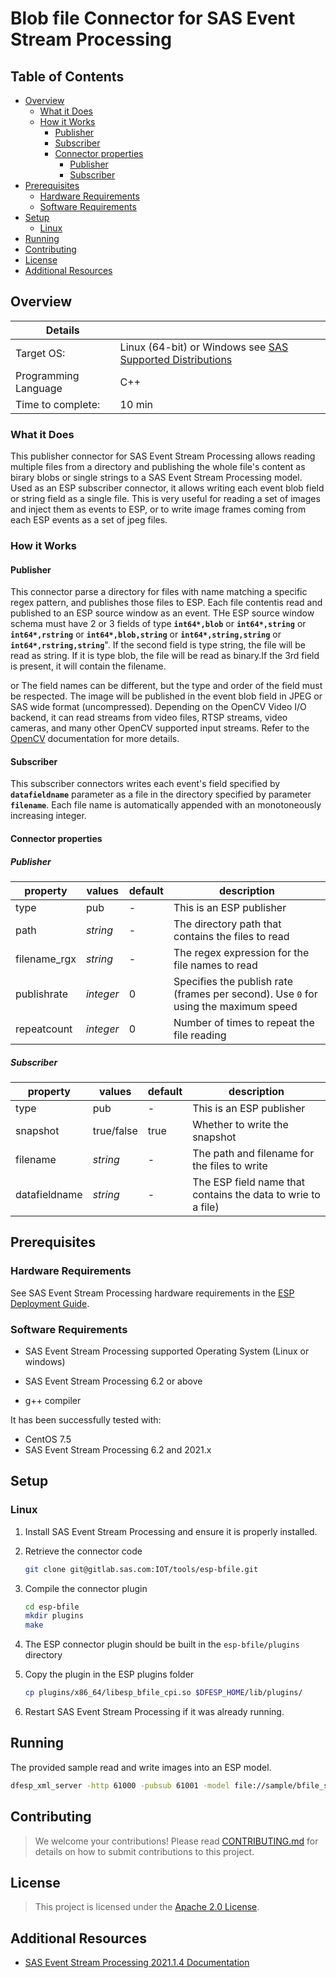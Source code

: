 # Blob file Connector for SAS Event Stream Processing

## Table of Contents

* [Overview](#overview)
	* [What it Does](#what-it-does)
	* [How it Works](#how-it-works)
		* [Publisher](#publisher)
		* [Subscriber](#subscriber)
		* [Connector properties](#connector-properties)
			* [Publisher](#publisher)
			* [Subscriber](#subscriber)
* [Prerequisites](#prerequisites)
	* [Hardware Requirements](#hardware-requirements)
	* [Software Requirements](#software-requirements)
* [Setup](#setup)
	* [Linux](#linux)
* [Running](#running)
* [Contributing](#contributing)
* [License](#license)
* [Additional Resources](#additional-resources)


## Overview


| Details            |                 |
|-----------------------|------------------|
| Target OS:            |  Linux (64-bit) or Windows see [SAS Supported Distributions](https://support.sas.com/en/documentation/third-party-software-reference/viya/34/support-for-operating-systems.html#windows)     |
| Programming Language  |  C++ |
| Time to complete:     |  10 min      |

### What it Does

  This publisher connector for SAS Event Stream Processing allows reading multiple files from a directory and publishing the whole file's content as birary blobs or single strings to a SAS Event Stream Processing model. 
  Used as an ESP subscriber connector, it allows writing each event blob field or string field as a single file. 
  This is very useful for reading a set of images and inject them as events to ESP, or to write image frames coming from each ESP events as a set of jpeg files. 

### How it Works

#### Publisher 
This connector parse a directory for files with name matching a specific regex pattern, and publishes those files to ESP. Each file contentis read and published to an ESP source window as an event. THe ESP source window schema must have 2 or 3 fields of type **`int64*,blob`** or **`int64*,string`** or **`int64*,rstring`** or **`int64*,blob,string`** or **`int64*,string,string`** or **`int64*,rstring,string`**". If the second field is type string, the file will be read as string. If it is type blob, the file will be read as binary.If the 3rd field is present, it will contain the filename. 

 or  The field names can be different, but the type and order of the field must be respected. The image will be published in the event blob field in JPEG or SAS wide format (uncompressed). Depending on the OpenCV Video I/O backend, it can read streams from video files, RTSP streams, video cameras, and many other OpenCV supported input streams. Refer to the [OpenCV](https://opencv.org) documentation for more details.

#### Subscriber
This subscriber connectors writes each event's field specified by **`datafieldname`** parameter as a file in the directory specified by parameter **`filename`**. Each file name is automatically appended with an monotoneously increasing integer. 

#### Connector properties

##### Publisher 
| property | values | default | description |
|----------|--------|--------|-------------|
| type | pub | - | This is an ESP publisher|
| path | *string*|-| The directory path that contains the files to read|
| filename_rgx |*string*|-|The regex expression for the file names to read|
| publishrate |*integer*|0| Specifies the publish rate (frames per second). Use `0` for using the maximum speed|
| repeatcount |*integer*|0| Number of times to repeat the file reading|

##### Subscriber 
| property | values | default | description |
|----------|--------|--------|-------------|
| type | pub | - | This is an ESP publisher|
| snapshot | true/false | true | Whether to write the snapshot|
| filename |*string*|-|The path and filename for the files to write|
| datafieldname | *string* | -| The ESP field name that contains the data to wrie to a file)|

## Prerequisites

### Hardware Requirements

See SAS Event Stream Processing  hardware requirements in the [ESP Deployment Guide](http://support.sas.com/documentation/onlinedoc/esp/index.html).

### Software Requirements

* SAS Event Stream Processing supported Operating System (Linux or windows)
* SAS Event Stream Processing 6.2 or above

* g++ compiler
  
It has been successfully tested with:

* CentOS 7.5
* SAS Event Stream Processing 6.2 and 2021.x

## Setup

### Linux

1. Install SAS Event Stream Processing and ensure it is properly installed.
2. Retrieve the connector code

    ```sh
    git clone git@gitlab.sas.com:IOT/tools/esp-bfile.git
    ```

5. Compile the connector plugin

   ```sh
   cd esp-bfile
   mkdir plugins
   make
   ```

6. The ESP connector plugin should be built in the `esp-bfile/plugins` directory
7. Copy the plugin in the ESP plugins folder

   ``` sh
   cp plugins/x86_64/libesp_bfile_cpi.so $DFESP_HOME/lib/plugins/
   ```

8. Restart SAS Event Stream Processing if it was already running.


## Running

The provided sample read and write images into an ESP model.

```sh
dfesp_xml_server -http 61000 -pubsub 61001 -model file://sample/bfile_sample.xml
```


## Contributing

> We welcome your contributions! Please read [CONTRIBUTING.md](CONTRIBUTING.md) for details on how to submit contributions to this project. 

## License

> This project is licensed under the [Apache 2.0 License](LICENSE).

## Additional Resources

- [SAS Event Stream Processing 2021.1.4 Documentation](https://go.documentation.sas.com/doc/en/espcdc/v_013/espwlcm/home.htm)

